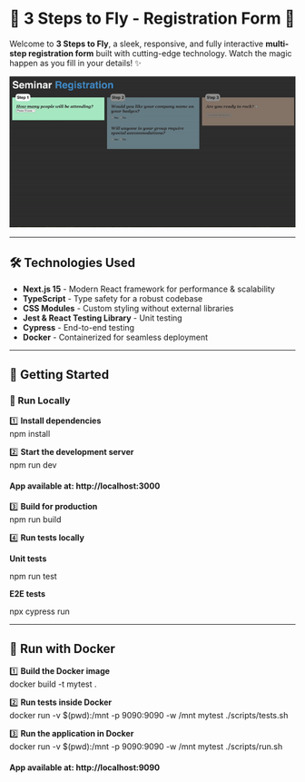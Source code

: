 # 🚀 3 Steps to Fly - Registration Form 🎉

Welcome to **3 Steps to Fly**, a sleek, responsive, and fully interactive **multi-step registration form** built with cutting-edge technology. Watch the magic happen as you fill in your details! ✨

![Preview of the form in action](https://github.com/TheWarko/3steps/blob/main/public/preview.gif)

---

## 🛠 Technologies Used

- **Next.js 15** - Modern React framework for performance & scalability
- **TypeScript** - Type safety for a robust codebase
- **CSS Modules** - Custom styling without external libraries
- **Jest & React Testing Library** - Unit testing
- **Cypress** - End-to-end testing
- **Docker** - Containerized for seamless deployment

---

## 🚀 Getting Started

### 🔧 Run Locally

1️⃣ **Install dependencies**  
 npm install

2️⃣ **Start the development server**  
 npm run dev

#### App available at: http://localhost:3000

3️⃣ **Build for production**  
 npm run build

4️⃣ **Run tests locally**

**Unit tests**

npm run test

**E2E tests**

npx cypress run

---

## 🐳 Run with Docker

1️⃣ **Build the Docker image**  
 docker build -t mytest .

2️⃣ **Run tests inside Docker**  
 docker run -v \$(pwd):/mnt -p 9090:9090 -w /mnt mytest ./scripts/tests.sh

3️⃣ **Run the application in Docker**  
 docker run -v \$(pwd):/mnt -p 9090:9090 -w /mnt mytest ./scripts/run.sh

#### App available at: http://localhost:9090
